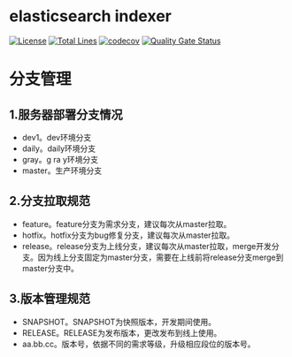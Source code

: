 # elasticsearch indexer
[![License](https://img.shields.io/badge/license-Apache%202-4EB1BA.svg)](https://www.apache.org/licenses/LICENSE-2.0.html)
[![Total Lines](https://tokei.rs/b1/github/apache/Incubator-DolphinScheduler?category=lines)](https://github.com/apache/Incubator-DolphinScheduler)
[![codecov](https://codecov.io/gh/apache/incubator-dolphinscheduler/branch/dev/graph/badge.svg)](https://codecov.io/gh/apache/incubator-dolphinscheduler/branch/dev)
[![Quality Gate Status](https://sonarcloud.io/api/project_badges/measure?project=apache-dolphinscheduler&metric=alert_status)](https://sonarcloud.io/dashboard?id=apache-dolphinscheduler)
# 分支管理

## 1.服务器部署分支情况

* dev1。dev环境分支
* daily。daily环境分支
* gray。g ra y环境分支
* master。生产环境分支

## 2.分支拉取规范

* feature。feature分支为需求分支，建议每次从master拉取。
* hotfix。hotfix分支为bug修复分支，建议每次从master拉取。
* release。release分支为上线分支，建议每次从master拉取，merge开发分支。因为线上分支固定为master分支，需要在上线前将release分支merge到master分支中。

## 3.版本管理规范

* SNAPSHOT。SNAPSHOT为快照版本，开发期间使用。
* RELEASE。RELEASE为发布版本，更改发布到线上使用。
* aa.bb.cc。版本号，依据不同的需求等级，升级相应段位的版本号。

